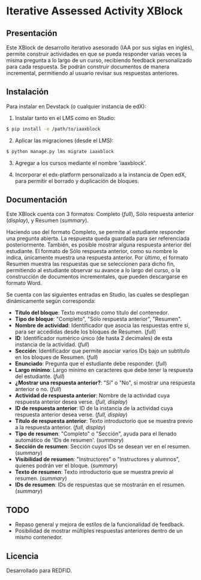 # Iterative Assessed Activity XBlock

## Presentación

Este XBlock de desarrollo iterativo asesorado (IAA por sus siglas en inglés), permite construir actividades en que se pueda responder varias veces la misma pregunta a lo largo de un curso, recibiendo feedback personalizado para cada respuesta. Se podrán construir documentos de manera incremental, permitiendo al usuario revisar sus respuestas anteriores.

## Instalación

Para instalar en Devstack (o cualquier instancia de edX):

1. Instalar tanto en el LMS como en Studio:

```bash
$ pip install -e /path/to/iaaxblock
```

2. Aplicar las migraciones (desde el LMS):

```bash
$ python manage.py lms migrate iaaxblock
```

3. Agregar a los cursos mediante el nombre 'iaaxblock'.

4. Incorporar el edx-platform personalizado a la instancia de Open edX, para permitir el borrado y duplicación de bloques.


## Documentación

Este XBlock cuenta con 3 formatos: Completo (_full_), Sólo respuesta anterior (_display_), y Resumen (_summary_).

Haciendo uso del formato Completo, se permite al estudiante responder una pregunta abierta. La respuesta queda guardada para ser referenciada posteriormente. También, es posible mostrar alguna respuesta anterior del estudiante. El formato de Sólo respuesta anterior, como su nombre lo indica, únicamente muestra una respuesta anterior. Por último, el formato Resumen muestra las respuestas que se seleccionen para dicho fin, permitiendo al estudiante observar su avance a lo largo del curso, o la construcción de documentos incrementales, que pueden descargarse en formato Word.

Se cuenta con las siguientes entradas en Studio, las cuales se despliegan dinámicamente según corresponda:

- **Título del bloque**: Texto mostrado como título del contenedor.
- **Tipo de bloque**: "Completo", "Sólo respuesta anterior", "Resumen".
- **Nombre de actividad**: Identificador que asocia las respuestas entre sí, para ser accedidas desde los bloques de Resumen. (_full_)
- **ID**: Identificador numérico único (de hasta 2 decimales) de esta instancia de la actividad. (_full_)
- **Sección**: Identificador que permite asociar varios IDs bajo un subtítulo en los bloques de Resumen. (_full_)
- **Enunciado**: Pregunta que el estudiante debe responder. (_full_)
- **Largo mínimo**: Largo mínimo en caracteres que debe tener la respuesta del estudiante. (_full_)
- **¿Mostrar una respuesta anterior?**: "Sí" o "No", si mostrar una respuesta anterior o no. (_full_)
- **Actividad de respuesta anterior**: Nombre de la actividad cuya respuesta anterior desea verse. (_full, display_)
- **ID de respuesta anterior**: ID de la instancia de la actividad cuya respuesta anterior desea verse. (_full, display_)
- **Título de respuesta anterior**: Texto introductorio que se muestra previo a la respuesta anterior. (_full, display_)
- **Tipo de resumen**: "Completo" o "Sección", ayuda para el llenado automático de 'IDs de resumen'. (_summary_)
- **Sección de resumen**: Sección cuyos IDs se desean ver en el resumen. (_summary_)
- **Visibilidad de resumen**: "Instructores" o "Instructores y alumnos", quienes podrán ver el bloque. (_summary_)
- **Texto de resumen**: Texto introductorio que se muestra previo al resumen. (_summary_)
- **IDs de resumen**: IDs de respuestas que se mostrarán en el resumen. (_summary_)


## TODO

- Repaso general y mejora de estilos de la funcionalidad de feedback.
- Posibilidad de mostrar múltiples respuestas anteriores dentro de un mismo contenedor.

## Licencia

Desarrollado para REDFID.